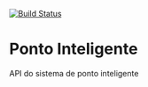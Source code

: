 [![Build Status](https://travis-ci.org/joaocesar/ponto-inteligente-api.svg?branch=master)](https://travis-ci.org/joaocesar/ponto-inteligente-api)

# Ponto Inteligente

API do sistema de ponto inteligente
